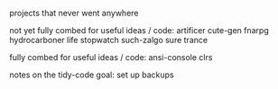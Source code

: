 projects that never went anywhere

not yet fully combed for useful ideas / code:
	artificer
	cute-gen
	fnarpg
	hydrocarboner
	life
	stopwatch
	such-zalgo
	sure
	trance

fully combed for useful ideas / code:
	ansi-console
	clrs





notes on the tidy-code goal:
	set up backups